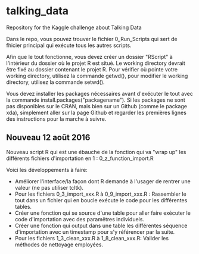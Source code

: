 # talking_data
Repository for the Kaggle challenge about Talking Data

Dans le repo, vous pouvez trouver le fichier 0_Run_Scripts qui sert de fhicier principal qui exécute tous les autres scripts. 

Afin que le tout fonctionne, vous devez créer un dossier "RScript" à l'intérieur du dossier où le projet R est situé. Le working directory devrait être fixé au dossier contenant le projet R. Pour vérifier où pointe votre working directory, utilisez la commande getwd(), pour modifier le working directory, utilisez la commande setwd().

Vous devez installer les packages nécessaires avant d'exécuter le tout avec la commande install.packages("packagename"). Si les packages ne sont pas disponibles sur le CRAN, mais bien sur un Github (comme le package xda), simplement aller sur la page Github et regarder les premières lignes des instructions pour la marche à suivre.

## Nouveau 12 août 2016
Nouveau script R qui est une ébauche de la fonction qui va "wrap up" les différents fichiers d'importation en 1 : 0_z_function_import.R

Voici les développements à faire:

- Améliorer l'interface/la façon dont R demande à l'usager de rentrer une valeur (ne pas utiliser tcltk).
- Pour les fichiers 0_3_import_xxx.R à 0_9_import_xxx.R : Rassembler le tout dans un fichier qui en boucle exécute le code pour les différentes tables.
- Créer une fonction qui se source d'une table pour aller faire exécuter le code d'importation avec des paramêtres individuels.
- Créer une fonction qui output dans une table les différentes séquence d'importation avec un timestamp pour s'y référencer par la suite.
- Pour les fichiers 1_3_clean_xxx.R à 1_8_clean_xxx.R: Valider les méthodes de nettoyage employées.
